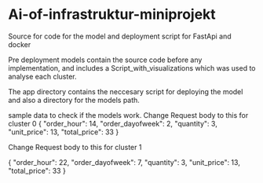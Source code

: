 # Ai-of-infrastruktur-miniprojekt
Source for code for the model and deployment script for FastApi and docker


Pre deployment models contain the source code before any implementation, and includes a Script_with_visualizations which was used to analyse each cluster. 

The app directory contains the neccesary script for deploying the model and also a directory for the models path. 

sample data to check if the models work. 
Change Request body to this for cluster 0 
{
  "order_hour": 14,
  "order_dayofweek": 2,
  "quantity": 3,
  "unit_price": 13,
  "total_price": 33
}

Change Request body to this for cluster 1 

{
  "order_hour": 22,
  "order_dayofweek": 7,
  "quantity": 3,
  "unit_price": 13,
  "total_price": 33
}
